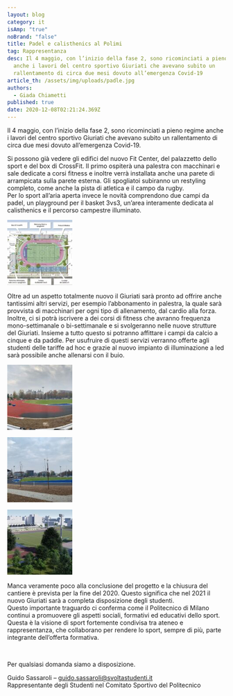 ```yaml
---
layout: blog
category: it
isAmp: "true"
noBrand: "false"
title: Padel e calisthenics al Polimi
tag: Rappresentanza
desc: Il 4 maggio, con l’inizio della fase 2, sono ricominciati a pieno regime
  anche i lavori del centro sportivo Giuriati che avevano subito un
  rallentamento di circa due mesi dovuto all’emergenza Covid-19
article_th: /assets/img/uploads/padle.jpg
authors:
  - Giada Chiametti
published: true
date: 2020-12-08T02:21:24.369Z
---
```

Il 4 maggio, con l’inizio della fase 2, sono ricominciati a pieno regime anche i lavori del centro sportivo Giuriati che avevano subito un rallentamento di circa due mesi dovuto all’emergenza Covid-19.

Si possono già vedere gli edifici del nuovo Fit Center, del palazzetto dello sport e del box di CrossFit. Il primo ospiterà una palestra con macchinari e sale dedicate a corsi fitness e inoltre verrà installata anche una parete di arrampicata sulla parete esterna. Gli spogliatoi subiranno un restyling completo, come anche la pista di atletica e il campo da rugby.\
Per lo sport all’aria aperta invece le novità comprendono due campi da padel, un playground per il basket 3vs3, un’area interamente dedicata al calisthenics e il percorso campestre illuminato.

![](/assets/img/uploads/giuriati-1.jpg)

Oltre ad un aspetto totalmente nuovo il Giuriati sarà pronto ad offrire anche tantissimi altri servizi, per esempio l’abbonamento in palestra, la quale sarà provvista di macchinari per ogni tipo di allenamento, dal cardio alla forza. Inoltre, ci si potrà iscrivere a dei corsi di fitness che avranno frequenza mono-settimanale o bi-settimanale e si svolgeranno nelle nuove strutture del Giuriati. Insieme a tutto questo si potranno affittare i campi da calcio a cinque e da paddle. Per usufruire di questi servizi verranno offerte agli studenti delle tariffe ad hoc e grazie al nuovo impianto di illuminazione a led sarà possibile anche allenarsi con il buio.

![](/assets/img/uploads/giuriati_panoramica-150x150.jpg)

![](/assets/img/uploads/giuriati-2.jpg)

![](/assets/img/uploads/giuriati-3.jpg)

Manca veramente poco alla conclusione del progetto e la chiusura del cantiere è prevista per la fine del 2020. Questo significa che nel 2021 il nuovo Giuriati sarà a completa disposizione degli studenti.\
Questo importante traguardo ci conferma come il Politecnico di Milano continui a promuovere gli aspetti sociali, formativi ed educativi dello sport. Questa è la visione di sport fortemente condivisa tra ateneo e rappresentanza, che collaborano per rendere lo sport, sempre di più, parte integrante dell’offerta formativa.

 

Per qualsiasi domanda siamo a disposizione.

Guido Sassaroli – [guido.sassaroli@svoltastudenti.it](guido.sassaroli@svoltastudenti.it)\
Rappresentante degli Studenti nel Comitato Sportivo del Politecnico